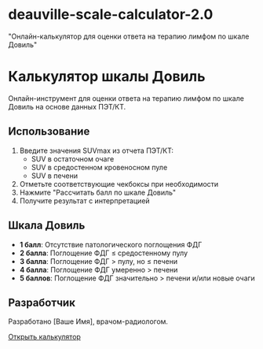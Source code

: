 # deauville-scale-calculator-2.0
"Онлайн-калькулятор для оценки ответа на терапию лимфом по шкале Довиль"
# Калькулятор шкалы Довиль

Онлайн-инструмент для оценки ответа на терапию лимфом по шкале Довиль на основе данных ПЭТ/КТ.

## Использование

1. Введите значения SUVmax из отчета ПЭТ/КТ:
   - SUV в остаточном очаге
   - SUV в средостенном кровеносном пуле
   - SUV в печени
2. Отметьте соответствующие чекбоксы при необходимости
3. Нажмите "Рассчитать балл по шкале Довиль"
4. Получите результат с интерпретацией

## Шкала Довиль

- **1 балл**: Отсутствие патологического поглощения ФДГ
- **2 балла**: Поглощение ФДГ ≤ средостенному пулу
- **3 балла**: Поглощение ФДГ > пулу, но ≤ печени
- **4 балла**: Поглощение ФДГ умеренно > печени
- **5 баллов**: Поглощение ФДГ значительно > печени и/или новые очаги

## Разработчик

Разработано [Ваше Имя], врачом-радиологом.

[Открыть калькулятор](https://ваш-логин.github.io/deauville-scale-calculator)
